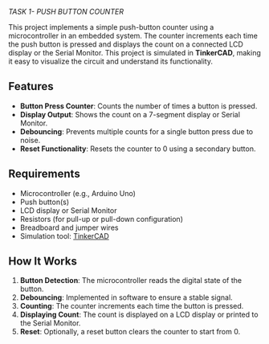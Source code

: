 *TASK 1- PUSH BUTTON COUNTER*

This project implements a simple push-button counter using a microcontroller in an embedded system. The counter increments each time the push button is pressed and displays the count on a connected LCD display or the Serial Monitor. This project is simulated in **TinkerCAD**, making it easy to visualize the circuit and understand its functionality.

## Features
- **Button Press Counter**: Counts the number of times a button is pressed.
- **Display Output**: Shows the count on a 7-segment display or Serial Monitor.
- **Debouncing**: Prevents multiple counts for a single button press due to noise.
- **Reset Functionality**: Resets the counter to 0 using a secondary button.

## Requirements
- Microcontroller (e.g., Arduino Uno)
- Push button(s)
- LCD display or Serial Monitor
- Resistors (for pull-up or pull-down configuration)
- Breadboard and jumper wires
- Simulation tool: [TinkerCAD](https://www.tinkercad.com/)

## How It Works
1. **Button Detection**: The microcontroller reads the digital state of the button.
2. **Debouncing**: Implemented in software to ensure a stable signal.
3. **Counting**: The counter increments each time the button is pressed.
4. **Displaying Count**: The count is displayed on a LCD display or printed to the Serial Monitor.
5. **Reset**: Optionally, a reset button clears the counter to start from 0.
